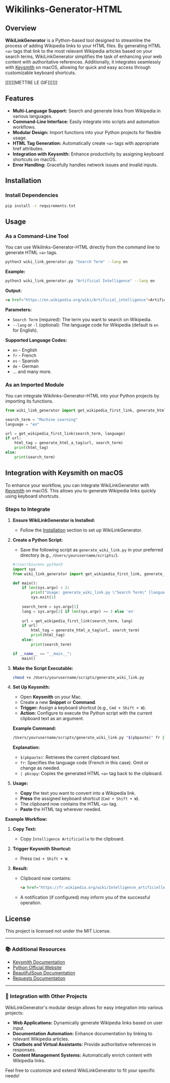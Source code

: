 # Wikilinks-Generator-HTML
## Overview
**WikiLinkGenerator** is a Python-based tool designed to streamline the process of adding Wikipedia links to your HTML files. By generating HTML `<a>` tags that link to the most relevant Wikipedia articles based on your search terms, WikiLinkGenerator simplifies the task of enhancing your web content with authoritative references. Additionally, it integrates seamlessly with [Keysmith](https://www.keysmithapp.com/) on macOS, allowing for quick and easy access through customizable keyboard shortcuts.

[[[[[[METTRE LE GIF]]]]]]

## Features

- **Multi-Language Support:** Search and generate links from Wikipedia in various languages.
- **Command-Line Interface:** Easily integrate into scripts and automation workflows.
- **Modular Design:** Import functions into your Python projects for flexible usage.
- **HTML Tag Generation:** Automatically create `<a>` tags with appropriate href attributes.
- **Integration with Keysmith:** Enhance productivity by assigning keyboard shortcuts on macOS.
- **Error Handling:** Gracefully handles network issues and invalid inputs.

## Installation

### Install Dependencies

```bash
pip install -r requirements.txt
```

## Usage

### As a Command-Line Tool

You can use Wikilinks-Generator-HTML directly from the command line to generate HTML `<a>` tags.

```bash
python3 wiki_link_generator.py "Search Term" --lang en
```

**Example:**

```bash
python3 wiki_link_generator.py "Artificial Intelligence" --lang en
```

**Output:**

```html
<a href="https://en.wikipedia.org/wiki/Artificial_intelligence">Artificial Intelligence</a>
```

**Parameters:**

- `Search Term` (required): The term you want to search on Wikipedia.
- `--lang` or `-l` (optional): The language code for Wikipedia (default is `en` for English).

**Supported Language Codes:**

- `en` - English
- `fr` - French
- `es` - Spanish
- `de` - German
- ... and many more.

### As an Imported Module

You can integrate Wikilinks-Generator-HTML into your Python projects by importing its functions.

```python
from wiki_link_generator import get_wikipedia_first_link, generate_html_a_tag

search_term = "Machine Learning"
language = "en"

url = get_wikipedia_first_link(search_term, language)
if url:
    html_tag = generate_html_a_tag(url, search_term)
    print(html_tag)
else:
    print(search_term)
```

## Integration with Keysmith on macOS

To enhance your workflow, you can integrate WikiLinkGenerator with [Keysmith](https://www.keysmithapp.com/) on macOS. This allows you to generate Wikipedia links quickly using keyboard shortcuts.

### Steps to Integrate

1. **Ensure WikiLinkGenerator is Installed:**
   - Follow the [Installation](#installation) section to set up WikiLinkGenerator.

2. **Create a Python Script:**
   - Save the following script as `generate_wiki_link.py` in your preferred directory (e.g., `/Users/yourusername/scripts/`).

   ```python
   #!/usr/bin/env python3
   import sys
   from wiki_link_generator import get_wikipedia_first_link, generate_html_a_tag

   def main():
       if len(sys.argv) < 2:
           print("Usage: generate_wiki_link.py \"Search Term\" [language_code]")
           sys.exit(1)
       
       search_term = sys.argv[1]
       lang = sys.argv[2] if len(sys.argv) >= 3 else 'en'
       
       url = get_wikipedia_first_link(search_term, lang)
       if url:
           html_tag = generate_html_a_tag(url, search_term)
           print(html_tag)
       else:
           print(search_term)

   if __name__ == "__main__":
       main()
   ```

3. **Make the Script Executable:**

   ```bash
   chmod +x /Users/yourusername/scripts/generate_wiki_link.py
   ```

4. **Set Up Keysmith:**
   - Open **Keysmith** on your Mac.
   - Create a new **Snippet** or **Command**.
   - **Trigger:** Assign a keyboard shortcut (e.g., `Cmd + Shift + W`).
   - **Action:** Configure to execute the Python script with the current clipboard text as an argument.

   **Example Command:**

   ```bash
   /Users/yourusername/scripts/generate_wiki_link.py "$(pbpaste)" fr | pbcopy
   ```

   **Explanation:**
   - `$(pbpaste)`: Retrieves the current clipboard text.
   - `fr`: Specifies the language code (French in this case). Omit or change as needed.
   - `| pbcopy`: Copies the generated HTML `<a>` tag back to the clipboard.

5. **Usage:**
   - **Copy** the text you want to convert into a Wikipedia link.
   - **Press** the assigned keyboard shortcut (`Cmd + Shift + W`).
   - The clipboard now contains the HTML `<a>` tag.
   - **Paste** the HTML tag wherever needed.

**Example Workflow:**

1. **Copy Text:**
   - Copy `Intelligence Artificielle` to the clipboard.

2. **Trigger Keysmith Shortcut:**
   - Press `Cmd + Shift + W`.

3. **Result:**
   - Clipboard now contains:
     ```html
     <a href="https://fr.wikipedia.org/wiki/Intelligence_artificielle">Intelligence Artificielle</a>
     ```
   - A notification (if configured) may inform you of the successful operation.

## License

This project is licensed not under the MIT License.

---

### 📚 Additional Resources

- [Keysmith Documentation](https://www.keysmithapp.com/docs/)
- [Python Official Website](https://www.python.org/)
- [BeautifulSoup Documentation](https://www.crummy.com/software/BeautifulSoup/bs4/doc/)
- [Requests Documentation](https://requests.readthedocs.io/en/latest/)

---

### 🧩 Integration with Other Projects

WikiLinkGenerator's modular design allows for easy integration into various projects:

- **Web Applications:** Dynamically generate Wikipedia links based on user input.
- **Documentation Automation:** Enhance documentation by linking to relevant Wikipedia articles.
- **Chatbots and Virtual Assistants:** Provide authoritative references in responses.
- **Content Management Systems:** Automatically enrich content with Wikipedia links.

Feel free to customize and extend WikiLinkGenerator to fit your specific needs!